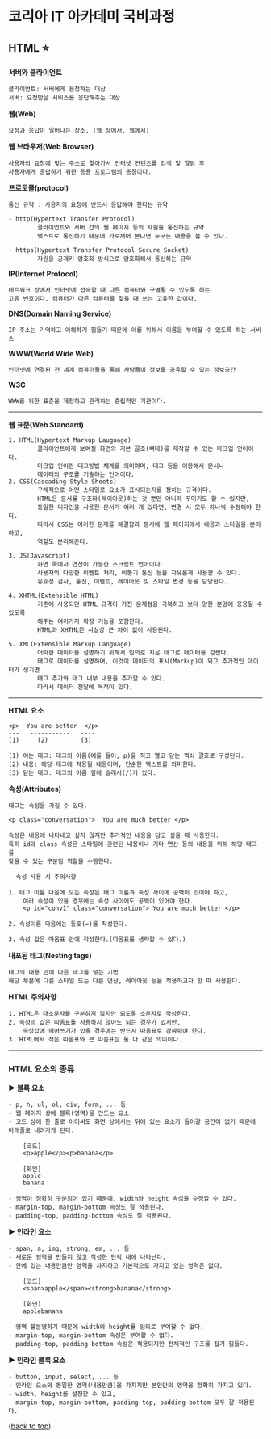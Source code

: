 # 코리아 IT 아카데미 국비과정

## HTML ⭐

**서버와 클라이언트**
```
클라이언트: 서버에게 용청하는 대상
서버: 요청받은 서비스를 응답해주는 대상
```
**웹(Web)**
```
요청과 응답이 일어나는 장소. (웹 상에서, 웹에서)
```
**웹 브라우저(Web Browser)**
```
사용자의 요청에 맞는 주소로 찾아가서 인터넷 컨텐츠를 검색 및 열람 후
사용자에게 응답하기 위한 응용 프로그램의 총칭이다.
```
**프로토콜(protocol)**
```
통신 규약 : 사용자의 요청에 반드시 응답해야 한다는 규약

- http(Hypertext Transfer Protocol)
        클라이언트와 서버 간의 웹 페이지 등의 자원을 통신하는 규약
        텍스트로 통신하기 때문에 가로채어 본다면 누구든 내용을 볼 수 있다.

- https(Hypertext Transfer Protocol Secure Socket) 
        자원을 공개키 암호화 방식으로 암호화해서 통신하는 규약
```
**IP(Internet Protocol)**
```
네트워크 상에서 인터넷에 접속할 때 다른 컴퓨터와 구별될 수 있도록 하는 
고유 번호이다. 컴퓨터가 다른 컴퓨터를 찾을 때 쓰는 고유한 값이다.
```
**DNS(Domain Naming Service)**
```
IP 주소는 기억하고 이해하기 힘들기 때문에 이를 위해서 이름을 부여할 수 있도록 하는 서비스
```
**WWW(World Wide Web)**
```
인터넷에 연결된 전 세계 컴퓨터들을 통해 사람들이 정보를 공유할 수 있는 정보공간
```
**W3C**
```
WWW를 위한 표준을 제정하고 관리하는 중립적인 기관이다.
```
--------------------------------------------------------
**웹 표준(Web Standard)**
```
1. HTML(Hypertext Markup Lauguage)
        클라이언트에게 보여질 화면의 기본 골조(뼈대)를 제작할 수 있는 마크업 언어이다.
        마크업 언어란 태그방법 체계를 의미하며, 태그 등을 이용해서 문서나
        데이터의 구조를 기술하는 언어이다.
2. CSS(Cascading Style Sheets)
        구체적으로 어떤 스타일로 요소가 표시되는지를 정하는 규격이다.
        HTML은 문서를 구조화(레이아웃)하는 것 뿐만 아니라 꾸미기도 할 수 있지만,
        동일한 디자인을 사용한 문서가 여러 개 있다면, 변경 시 모두 하나씩 수정해야 한다.
        따라서 CSS는 이러한 문제를 해결함과 동시에 웹 페이지에서 내용과 스타일을 분리하고,
        역할도 분리해준다.

3. JS(Javascript)
        화면 쪽에서 연산이 가능한 스크립트 언어이다.
        사용자의 다양한 이벤트 처리, 비동기 통신 등을 자유롭게 사용할 수 있다.
        유효성 검사, 통신, 이벤트, 레이아웃 및 스타일 변경 등을 담당한다.

4. XHTML(Extensible HTML)
        기존에 사용되던 HTML 규격이 가진 문제점을 극복하고 보다 양한 분양에 응용될 수 있도록	
        해주는 여러가지 확장 기능을 포함한다.
        HTML과 XHTML은 사실상 큰 차이 없이 사용된다.   

5. XML(Extensible Markup Language)
        어떠한 데이터를 설명하기 위해서 임의로 지은 태그로 데이터를 감싼다.
        태그로 데이터를 설명하며, 이것이 데이터의 표시(Markup)이 되고 추가적인 데이터가 생기면
        태그 추가와 태그 내부 내용을 추가할 수 있다.
        따라서 데이터 전달에 목적이 있다.
```
--------------------------------------------------------
**HTML 요소**
```
<p>	 You are better	 </p>
---   -----------	----
(1)		(2)			(3)

(1) 여는 태그: 태그의 이름(예를 들어, p)를 적고 열고 닫는 꺽쇠 괄호로 구성된다. 
(2) 내용: 해당 태그에 적용될 내용이며, 단순한 텍스트를 의미한다.
(3) 닫는 태그: 태그의 이름 앞에 슬래시(/)가 있다.
```
**속성(Attributes)**
```
태그는 속성을 가질 수 있다. 

<p class="conversation">  You are much better </p>

속성은 내용에 나타내고 싶지 않지만 추가적인 내용을 담고 싶을 때 사용한다.
특히 id와 class 속성은 스타일에 관련된 내용이나 기타 연산 등의 내용을 위해 해당 태그를 
찾을 수 있는 구분점 역할을 수행한다.

- 속성 사용 시 주의사항

1. 태그 이름 다음에 오는 속성은 태그 이름과 속성 사이에 공백이 있어야 하고,
    여러 속성이 있을 경우에는 속성 사이에도 공백이 있어야 한다.
    <p id="conv1" class="conversation"> You are much better </p>

2. 속성이름 다음에는 등호(=)를 작성한다.

3. 속성 값은 따옴표 안에 작성한다.(따옴표를 생략할 수 있다.)
```
**내포된 태그(Nesting tags)**
```
태그의 내용 안에 다른 태그를 넣는 기법
해당 부분에 다른 스타일 또는 다른 연산, 레이아웃 등을 적용하고자 할 때 사용한다.
```
**HTML 주의사항**
```
1. HTML은 대소문자를 구분하지 않지만 되도록 소문자로 작성한다.
2. 속성의 값은 따옴표를 사용하지 않아도 되는 경우가 있지만,
    속성값에 띄어쓰기가 있을 경우에는 반드시 따옴표로 감싸줘야 한다.
3. HTML에서 작은 따옴표와 큰 따옴표는 둘 다 같은 의미이다.
```
--------------------------------------------------------
###    HTML 요소의 종류
**▶ 블록 요소**
```
- p, h, ul, ol, div, form, ... 등
- 웹 페이지 상에 블록(영역)을 만드는 요소.
- 코드 상에 한 줄로 이어써도 화면 상에서는 뒤에 있는 요소가 들어갈 공간이 없기 때문에
아래줄로 내려가게 된다. 

    [코드]
    <p>apple</p><p>banana</p>

    [화면]
    apple
    banana

- 영역이 정확히 구분되어 있기 때문에, width와 height 속성을 수정할 수 있다.
- margin-top, margin-bottom 속성도 잘 적용된다.
- padding-top, padding-bottom 속성도 잘 적용된다.
```
**▶ 인라인 요소**
```
- span, a, img, strong, em, ... 등
- 새로운 영역을 만들지 않고 작성한 단락 내에 나타난다.
- 안에 있는 내용만큼만 영역을 차지하고 기본적으로 가지고 있는 영역은 없다.

    [코드]
    <span>apple</span><strong>banana</strong>

    [화면]
    applebanana

- 영역 불분명하기 때문에 width와 height를 임의로 부여할 수 없다.
- margin-top, margin-bottom 속성은 부여할 수 없다.
- padding-top, padding-bottom 속성은 적용되지만 전체적인 구조를 잡기 힘들다.
```
   **▶ 인라인 블록 요소**
```
- button, input, select, ... 등
- 인라인 요소와 동일한 영역(내용만큼)을 가지지만 본인만의 영역을 정확히 가지고 있다.
- width, height를 설정할 수 있고,
  margin-top, margin-bottom, padding-top, padding-bottom 모두 잘 적용된다.
```

([back to top](#코리아-it-아카데미-국비과정))
